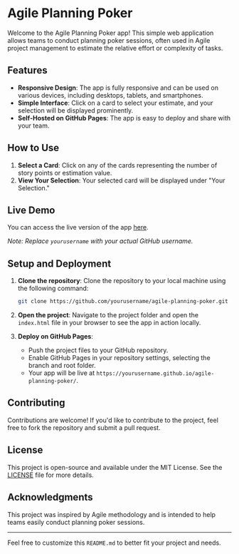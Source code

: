 # Agile Planning Poker

Welcome to the Agile Planning Poker app! This simple web application allows teams to conduct planning poker sessions, often used in Agile project management to estimate the relative effort or complexity of tasks.

## Features

- **Responsive Design**: The app is fully responsive and can be used on various devices, including desktops, tablets, and smartphones.
- **Simple Interface**: Click on a card to select your estimate, and your selection will be displayed prominently.
- **Self-Hosted on GitHub Pages**: The app is easy to deploy and share with your team.

## How to Use

1. **Select a Card**: Click on any of the cards representing the number of story points or estimation value.
2. **View Your Selection**: Your selected card will be displayed under "Your Selection."

## Live Demo

You can access the live version of the app [here](https://yourusername.github.io/agile-planning-poker/).

*Note: Replace `yourusername` with your actual GitHub username.*

## Setup and Deployment

1. **Clone the repository**: Clone the repository to your local machine using the following command:

    ```bash
    git clone https://github.com/yourusername/agile-planning-poker.git
    ```

2. **Open the project**: Navigate to the project folder and open the `index.html` file in your browser to see the app in action locally.

3. **Deploy on GitHub Pages**:
    - Push the project files to your GitHub repository.
    - Enable GitHub Pages in your repository settings, selecting the branch and root folder.
    - Your app will be live at `https://yourusername.github.io/agile-planning-poker/`.

## Contributing

Contributions are welcome! If you'd like to contribute to the project, feel free to fork the repository and submit a pull request.

## License

This project is open-source and available under the MIT License. See the [LICENSE](LICENSE) file for more details.

## Acknowledgments

This project was inspired by Agile methodology and is intended to help teams easily conduct planning poker sessions.

---

Feel free to customize this `README.md` to better fit your project and needs.
